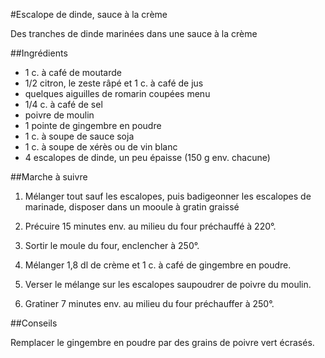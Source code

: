 #Escalope de dinde, sauce à la crème

Des tranches de dinde marinées dans une sauce à la crème

##Ingrédients

* 1 c. à café de moutarde
* 1/2 citron, le zeste râpé et 1 c. à café de jus
* quelques aiguilles de romarin coupées menu
* 1/4 c. à café de sel
* poivre de moulin
* 1 pointe de gingembre en poudre
* 1 c. à soupe de sauce soja
* 1 c. à soupe de xérès ou de vin blanc
* 4 escalopes de dinde, un peu épaisse (150 g env. chacune)

##Marche à suivre


1. Mélanger tout sauf les escalopes, puis badigeonner les escalopes de marinade, disposer dans un mooule à gratin graissé

2. Précuire 15 minutes env. au milieu du four préchauffé à 220°.

3. Sortir le moule du four, enclencher à 250°.

4. Mélanger 1,8 dl de crème et 1 c. à café de gingembre en poudre.

5. Verser le mélange sur les escalopes saupoudrer de poivre du moulin.

6. Gratiner 7 minutes env. au milieu du four préchauffer à 250°.

##Conseils

Remplacer le gingembre en poudre par des grains de poivre vert écrasés.
